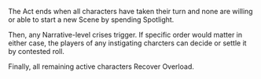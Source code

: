 The Act ends when all characters have taken their turn and none are willing or able to start a new Scene by spending Spotlight.

Then, any Narrative-level crises trigger.
If specific order would matter in either case, the players of any instigating charcters can decide or settle it by contested roll.

Finally, all remaining active characters Recover Overload.